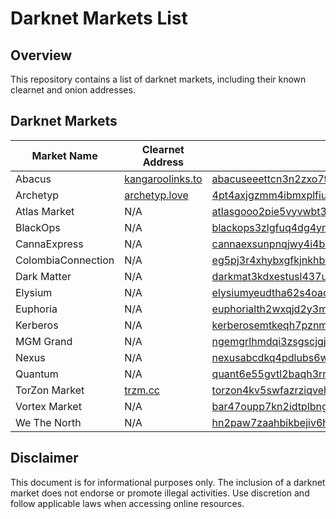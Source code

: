 # Darknet Markets List

## Overview
This repository contains a list of darknet markets, including their known clearnet and onion addresses.

## Darknet Markets

| Market Name | Clearnet Address | Onion Address | Mirrors |
|------------|-----------------|--------------|---------|
| Abacus | [kangaroolinks.to](https://kangaroolinks.to/) | [abacuseeettcn3n2zxo7tqy5vsxhqpha2jtjqs7cgdjzl2jascr4liad.onion](http://abacuseeettcn3n2zxo7tqy5vsxhqpha2jtjqs7cgdjzl2jascr4liad.onion/) | [1](http://abacusall6l52n5gp357vpv4yjjvh6ewg65pjbfvacyqcldux66btlqd.onion/) [2](http://abacuskzoo7wrfmpqiqscoiljfjap42rzjkfygp5vm3gtlu5tanhbjad.onion/) [3](http://h552xyfqdqblk6rqgjbesa2rpp3m6fjnsjjqayhuofrid2xibwrkbmad.onion/) |
| Archetyp | [archetyp.love](https://archetyp.love) | [4pt4axjgzmm4ibmxplfiuvopxzf775e5bqseyllafcecryfthdupjwyd.onion](http://4pt4axjgzmm4ibmxplfiuvopxzf775e5bqseyllafcecryfthdupjwyd.onion/) | [1](http://zjfsopfrwpvqrhiy73vxb6zq7ksyffkzfyow2gmhgvjsseogy65uguyd.onion/) [2](http://s4wq4oz66bbyvsv2rg3ixwuwzvoxv226bg3563ptchx7xknelhfu3rqd.onion/) [3](http://uyeygtqorgwxmp4bskauanuiofeh7frv35nvmghni5aihf32z27ogqqd.onion/) [4](http://a7mupnlw776xwbt3zcaqrvrje2x44mpmwqszc5zzdseyldpq7ftyzsqd.onion/) |
| Atlas Market | N/A | [atlasgooo2pie5vyvwbt35zvfsiiy3va7tirvbe5ocvjugq7lggxlmyd.onion](http://atlasgooo2pie5vyvwbt35zvfsiiy3va7tirvbe5ocvjugq7lggxlmyd.onion/) | [1](5jbmfuip2ohxabshoapzy23kz36movs4clpivnsu7lnrn4osazhzdtqd.onion)|
| BlackOps | N/A | [blackops3zlgfuq4dg4yrtxoe57u3sxfa34kqzbooqbovutleqhf3zqd.onion](http://blackops3zlgfuq4dg4yrtxoe57u3sxfa34kqzbooqbovutleqhf3zqd.onion/) | [1](http://blackops4zfjqugajzrwokor34sv4sm5sf6pnegaevhgd7k7yt3rkbid.onion/) [2](http://blackops527cggb6ybayggx3bjt24xz32rotdugs6ikejxdiik6dyiid.onion/) [3](http://blackops66p7edjocooiipudvefdhupk27pi4y72iwnbbjvccky646yd.onion/) |
| CannaExpress | N/A | [cannaexsunpnqjwy4i4bafbqgfsnn7lwnsf6azqgcaoog5d2i3qw2uyd.onion](http://cannaexsunpnqjwy4i4bafbqgfsnn7lwnsf6azqgcaoog5d2i3qw2uyd.onion/) | [1](http://cannaex7sxdz3fy3bhyoaagwr5hhb64oabqllb7fpqvl3qwafmxxdhqd.onion/) |
| ColombiaConnection | N/A | [eg5pj3r4xhybxgfkjnkhbhwgkuonp5wtla3mbpuzphzk6lxkhftnvuyd.onion](http://eg5pj3r4xhybxgfkjnkhbhwgkuonp5wtla3mbpuzphzk6lxkhftnvuyd.onion/) | [1](http://k66zw4ygbdjzj3zm67ghqlnn6wlxiqmj7i2rfwv4hj2j6q3o4zf66kid.onion/) |
| Dark Matter | N/A | [darkmat3kdxestusl437urshpsravq7oqb7t3m36u2l62vnmmldzdmid.onion](http://darkmat3kdxestusl437urshpsravq7oqb7t3m36u2l62vnmmldzdmid.onion/) | [1](http://darkmmro6j5xekpe7jje74maidkkkkw265nngjqxrv4ik7v3aiwdbtad.onion/) [2](http://darkmmk3owyft4zzg3j3t25ri4z5bw7klapq6q3l762kxra72sli4mid.onion/) |
| Elysium | N/A | [elysiumyeudtha62s4oaowwm7ifmnunz3khs4sllhvinphfm4nirfcqd.onion](http://elysiumyeudtha62s4oaowwm7ifmnunz3khs4sllhvinphfm4nirfcqd.onion/) | [1](http://elysiumutkwscnmdohj23gkcyp3ebrf4iio3sngc5tvcgyfp4nqqmwad.onion/) [2](http://elysiumol473mecbwwjadi5ydlzd4x5fvwsanepazljq3frh57li3pqd.onion/) [3](http://elysiumpir7gp5j7pl3kye36xnj5zig4fe5ng67ji7s5kahj3jiitfqd.onion/) |
| Euphoria | N/A | [euphorialth2wxqjd2y3mmenyquhs7yj26hvtpbf7zhyfmed7752srid.onion](http://euphorialth2wxqjd2y3mmenyquhs7yj26hvtpbf7zhyfmed7752srid.onion/) | [1](http://euphor2ivtwosiz6zspq7rdzzmyyo5nvr76qtgc473e2hnhffsred6qd.onion/) |
| Kerberos | N/A | [kerberosemtkeqh7pznmv3negqhudxk5po3awdazx5fqgizttr6xeiid.onion](http://kerberosemtkeqh7pznmv3negqhudxk5po3awdazx5fqgizttr6xeiid.onion/) | [1](http://kerberosfwjuirbckcfspamq3wv3nfk6blusvabbtnsatiezm2uyfzid.onion/) [2](http://kerberosgzhuw5oagmbzjecz5m3c2bmpg3mns6ty7ofwwk67kviswkad.onion/) |
| MGM Grand | N/A | [ngemgrlhmdqi3zsgscjgjrbwpietxf3kbwjfzrarb4h6f3nimjsiu7yd.onion](http://ngemgrlhmdqi3zsgscjgjrbwpietxf3kbwjfzrarb4h6f3nimjsiu7yd.onion/) | [1](http://ljr4rlkarfsrdxwilfitqhwqllihn6ooy6qfcuiuvtgrujexgxgwb2ad.onion/) [2](http://wghtttq3gkw2leaio5umqa2lqbjm4qcdhr4v5jj3ftirohx3hfp62eyd.onion/) [3](http://ivam3anqpa6gopk6552c7nycvjlydzoay5eog2tythvuzm7c75xxeaad.onion/) |
| Nexus | N/A | [nexusabcdkq4pdlubs6wk6ad7pobuupzoomoxi6p7l32ci4vjtb2z7yd.onion](http://nexusabcdkq4pdlubs6wk6ad7pobuupzoomoxi6p7l32ci4vjtb2z7yd.onion/) | [1](http://nexusb2l7hog66bnzz5msrz4m5qxj7jbi7aah3r65uzydy5mew2fu3id.onion/) |
| Quantum | N/A | [quant6e55gvtl2baqh3rnocxmcujritxjt4yi67q4svkus6ja4dbu6qd.onion](http://quant6e55gvtl2baqh3rnocxmcujritxjt4yi67q4svkus6ja4dbu6qd.onion/) | [1](http://quant52e4qxftvllv25pibrcwc2finxsx6ofzhs56ywzc7rtcrfe64id.onion/) [2](http://quant3m7l2qhdjuul7ueg37sh72awr6yvpvev5fdqtbhbc24omdwwxqd.onion/) |
| TorZon Market | [trzm.cc](https://trzm.cc/) | [torzon4kv5swfazrziqvel2imhxcckc4otcvopiv5lnxzpqu4v4m5iyd.onion](http://torzon4kv5swfazrziqvel2imhxcckc4otcvopiv5lnxzpqu4v4m5iyd.onion/) | [1](http://q46wfsee26kj6oead5hg643oi363lgqiz3m45b2dwrizefryu2zdfrqd.onion/) [2](http://sglgj2fytneccvyn6n4u3pacj4zhdhscfoptnhxxes3uvljmontru2yd.onion/) [3](http://245mkrsljsgp3fdxp2hjw3pifplluznozd2lcqiojkc3n7zxdbc455id.onion/) |
| Vortex Market | N/A | [bar47oupp7kn2idtplbngebrtlhurfp5p4irvwngdkj2ynkc46jqihad.onion](http://bar47oupp7kn2idtplbngebrtlhurfp5p4irvwngdkj2ynkc46jqihad.onion/) | [1](http://mq7ozbnrqdjc6cof3yakegs44kmo6vl3ajcyzdeya3zjtmi65jtmwqid.onion/) [2](http://uz5teca64yvzfax2o5eey3v6pkyo6kusajtgkalys7r74ij7pilqj4id.onion/) |
| We The North | N/A | [hn2paw7zaahbikbejiv6h22zwtijlam65y2c77xj2ypbilm2xs4bnbid.onion](http://hn2paw7zaahbikbejiv6h22zwtijlam65y2c77xj2ypbilm2xs4bnbid.onion/) | None |

## Disclaimer
This document is for informational purposes only. The inclusion of a darknet market does not endorse or promote illegal activities. Use discretion and follow applicable laws when accessing online resources.
